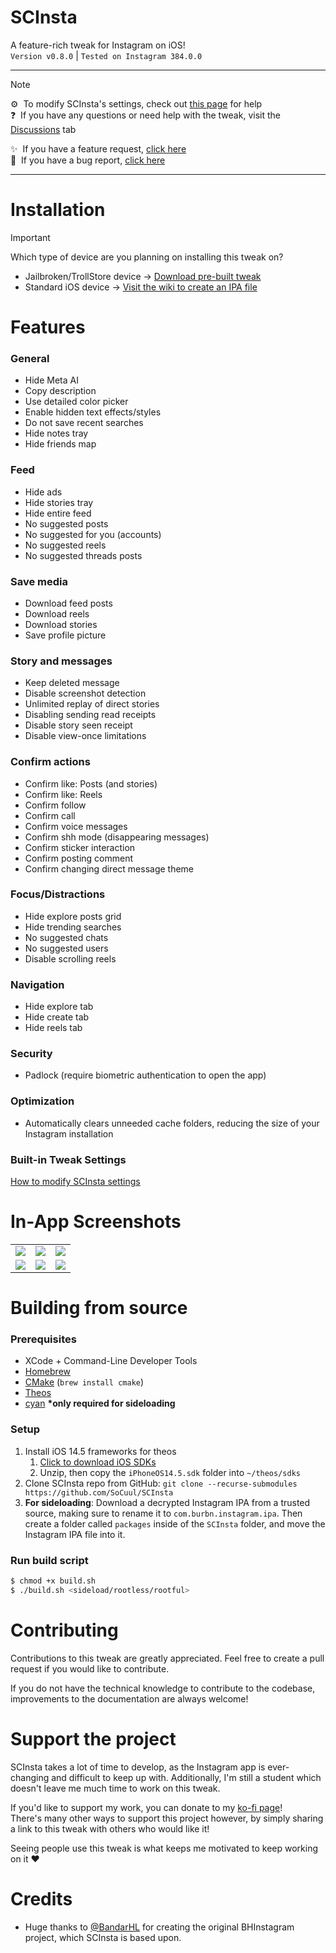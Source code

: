 # SCInsta
A feature-rich tweak for Instagram on iOS!\
`Version v0.8.0` | `Tested on Instagram 384.0.0`

---

> [!NOTE]
> ⚙️ &nbsp;To modify SCInsta's settings, check out [this page](https://github.com/SoCuul/SCInsta/wiki/Modify-Settings) for help\
> ❓ &nbsp;If you have any questions or need help with the tweak, visit the [Discussions](https://github.com/SoCuul/SCInsta/discussions) tab
>
> ✨ &nbsp;If you have a feature request, [click here](https://github.com/SoCuul/SCInsta/issues/new/choose)\
> 🐛 &nbsp;If you have a bug report, [click here](https://github.com/SoCuul/SCInsta/issues/new/choose)
> 

---

# Installation
>[!IMPORTANT]
> Which type of device are you planning on installing this tweak on?
> - Jailbroken/TrollStore device -> [Download pre-built tweak](https://github.com/SoCuul/SCInsta/releases/latest)
> - Standard iOS device -> [Visit the wiki to create an IPA file](https://github.com/SoCuul/SCInsta/wiki/Building-IPA)

# Features
### General
- Hide Meta AI
- Copy description
- Use detailed color picker
- Enable hidden text effects/styles
- Do not save recent searches
- Hide notes tray
- Hide friends map

### Feed
- Hide ads
- Hide stories tray
- Hide entire feed
- No suggested posts
- No suggested for you (accounts)
- No suggested reels
- No suggested threads posts

### Save media
- Download feed posts
- Download reels
- Download stories
- Save profile picture

### Story and messages
- Keep deleted message
- Disable screenshot detection
- Unlimited replay of direct stories
- Disabling sending read receipts
- Disable story seen receipt
- Disable view-once limitations

### Confirm actions
- Confirm like: Posts (and stories)
- Confirm like: Reels
- Confirm follow
- Confirm call
- Confirm voice messages
- Confirm shh mode (disappearing messages)
- Confirm sticker interaction
- Confirm posting comment
- Confirm changing direct message theme

### Focus/Distractions
- Hide explore posts grid
- Hide trending searches
- No suggested chats
- No suggested users
- Disable scrolling reels

### Navigation
- Hide explore tab
- Hide create tab
- Hide reels tab

### Security
- Padlock (require biometric authentication to open the app)

### Optimization
- Automatically clears unneeded cache folders, reducing the size of your Instagram installation

### Built-in Tweak Settings
[How to modify SCInsta settings](https://github.com/SoCuul/SCInsta/wiki/Modify-Settings)

# In-App Screenshots

|                                             |                                             |                                             |
|:-------------------------------------------:|:-------------------------------------------:|:-------------------------------------------:|
| <img src="https://i.imgur.com/EZIktAw.png"> | <img src="https://i.imgur.com/aA3g1Vw.png"> | <img src="https://i.imgur.com/QdyFbo4.png"> |
| <img src="https://i.imgur.com/Ydd61cZ.png"> | <img src="https://i.imgur.com/XGOn3lY.png"> | <img src="https://i.imgur.com/n4GFWl8.png"> |

# Building from source
### Prerequisites
- XCode + Command-Line Developer Tools
- [Homebrew](https://brew.sh/#install)
- [CMake](https://formulae.brew.sh/formula/cmake#default) (`brew install cmake`)
- [Theos](https://theos.dev/docs/installation)
- [cyan](https://github.com/asdfzxcvbn/pyzule-rw?tab=readme-ov-file#install-instructions) **\*only required for sideloading**

### Setup
1. Install iOS 14.5 frameworks for theos
   1. [Click to download iOS SDKs](https://github.com/xybp888/iOS-SDKs/archive/refs/heads/master.zip)
   2. Unzip, then copy the `iPhoneOS14.5.sdk` folder into `~/theos/sdks`
2. Clone SCInsta repo from GitHub: `git clone --recurse-submodules https://github.com/SoCuul/SCInsta`
3. **For sideloading**: Download a decrypted Instagram IPA from a trusted source, making sure to rename it to `com.burbn.instagram.ipa`.
   Then create a folder called `packages` inside of the `SCInsta` folder, and move the Instagram IPA file into it. 

### Run build script
```sh
$ chmod +x build.sh
$ ./build.sh <sideload/rootless/rootful>
```

# Contributing
Contributions to this tweak are greatly appreciated. Feel free to create a pull request if you would like to contribute.

If you do not have the technical knowledge to contribute to the codebase, improvements to the documentation are always welcome!

# Support the project
SCInsta takes a lot of time to develop, as the Instagram app is ever-changing and difficult to keep up with. Additionally, I'm still a student which doesn't leave me much time to work on this tweak.

If you'd like to support my work, you can donate to my [ko-fi page](https://ko-fi.com/socuul)!\
There's many other ways to support this project however, by simply sharing a link to this tweak with others who would like it!

Seeing people use this tweak is what keeps me motivated to keep working on it ❤️

# Credits
- Huge thanks to [@BandarHL](https://github.com/BandarHL) for creating the original BHInstagram project, which SCInsta is based upon.
